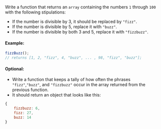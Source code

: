Write a function that returns an `array` containing the numbers `1` through `100` with the following stipulations:

* If the number is divisible by 3, it should be replaced by `"fizz"`.
* If the number is divisible by 5, replace it with `"buzz"`.
* If the number is divisible by both 3 and 5, replace it with `"fizzbuzz"`.

#### Example:
```js
fizzBuzz();
// returns [1, 2, "fizz", 4, "buzz", ... , 98, "fizz", "buzz"];
```

#### Optional:

* Write a function that keeps a tally of how often the phrases `"fizz"`,`"buzz"`, and `"fizzbuzz"` occur in the array returned from the previous function. 
* It should return an object that looks like this: 
```js
{ 
    fizzbuzz: 6, 
    fizz: 27, 
    buzz: 14 
}
```